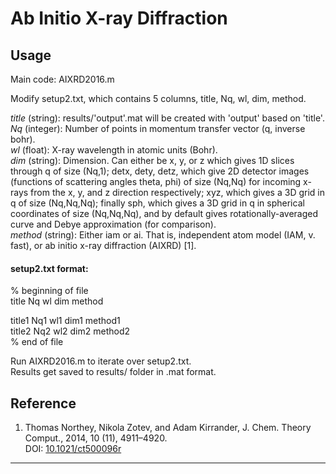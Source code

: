# Ab Initio X-ray Diffraction

## Usage

Main code: AIXRD2016.m

Modify setup2.txt, which contains 5 columns, title, Nq, wl, dim, method. 
 
*title* (string): results/'output'.mat will be created with 'output' based on 'title'.  
*Nq* (integer): Number of points in momentum transfer vector (q, inverse bohr).  
*wl* (float): X-ray wavelength in atomic units (Bohr).  
*dim* (string): Dimension. Can either be x, y, or z which gives 1D slices through q of size (Nq,1); detx, dety, detz, which give 2D detector images (functions of scattering angles theta, phi) of size (Nq,Nq) for incoming x-rays from the x, y, and z direction respectively; xyz, which gives a 3D grid in q of size (Nq,Nq,Nq); finally sph, which gives a 3D grid in q in spherical coordinates of size (Nq,Nq,Nq), and by default gives rotationally-averaged curve and Debye approximation (for comparison).  
*method* (string): Either iam or ai. That is, independent atom model (IAM, v. fast), or ab initio x-ray diffraction (AIXRD) [1]. 

#### setup2.txt format:

% beginning of file   
title  Nq  wl  dim  method

title1 Nq1 wl1 dim1 method1  
title2 Nq2 wl2 dim2 method2  
% end of file 

Run AIXRD2016.m to iterate over setup2.txt.  
Results get saved to results/ folder in .mat format.

## Reference

1. Thomas Northey, Nikola Zotev, and Adam Kirrander, J. Chem. Theory Comput., 2014, 10 (11), 4911–4920.  
DOI: [10.1021/ct500096r](http://dx.doi.org/10.1021/ct500096r)

---
